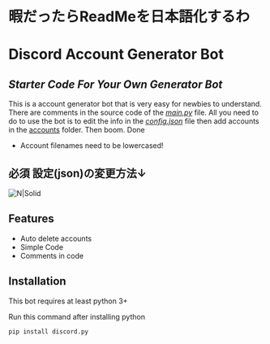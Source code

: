 # 暇だったらReadMeを日本語化するわ
# Discord Account Generator Bot
## _Starter Code For Your Own Generator Bot_


This is a account generator bot that is very easy for newbies to understand. There are comments in the source code of the [_main.py_](https://github.com/MicxYT/Discord-Account-Generator-Bot/blob/main/main.py) file. All you need to do to use the bot is to edit the info in the [_config.json_](https://github.com/MicxYT/Discord-Account-Generator-Bot/blob/main/config.json) file then add accounts in the [accounts](https://github.com/MicxYT/Discord-Account-Generator-Bot/tree/main/Accounts) folder. Then boom. Done

- Account filenames need to be lowercased!

## **必須** 設定(json)の変更方法↓
![N|Solid](https://i.imgur.com/M0hi2V9_d.webp?maxwidth=1520&amp;fidelity=grand)

## Features

- Auto delete accounts
- Simple Code
- Comments in code
## Installation

This bot requires at least python 3+

Run this command after installing python

```py
pip install discord.py
```
